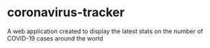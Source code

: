 # coronavirus-tracker
 A web application created to display the latest stats on the number of COVID-19 cases around the world
